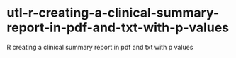 # utl-r-creating-a-clinical-summary-report-in-pdf-and-txt-with-p-values
R creating a clinical summary report in pdf and txt with p values

